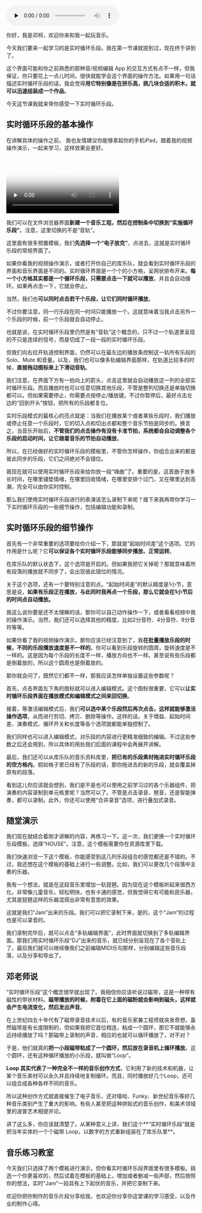 <audio id="audio" title="08 | 实时循环乐段（上），像拼乐高一样做音乐" controls="" preload="none"><source id="mp3" src="https://static001.geekbang.org/resource/audio/dc/e1/dcf0d4916166162459ae741b48c9c9e1.mp3"></audio>

你好，我是邓柯，欢迎你来和我一起玩音乐。

今天我们要来一起学习的是实时循环乐段。我在第一节课就提到过，现在终于讲到了。

这个界面可能和你之前熟悉的那种音/视频编辑 App 的交互方式有点不一样，但我保证，你只要花上一点儿时间，很快就能学会这个界面的操作方法。如果用一句话描述实时循环乐段的话，我会觉得**用它特别像是在拼乐高，挑几块合适的积木，就可以迅速组装成一个作品**。

今天这节课我就来带你感受一下实时循环乐段。

## 实时循环乐段的基本操作

在讲解具体的操作之前， 我也友情建议你能够拿起你的手机iPad，跟着我的视频操作演示，一起来学习，这样效果会更好。

<video poster="https://media001.geekbang.org/d5c89b5ccf1c4936b02aa84f4b5353a8/snapshots/b1e072dcae12430e9fe5a266adda31b5-00005.jpg" preload="none" controls=""><source src="https://media001.geekbang.org/customerTrans/7e27d07d27d407ebcc195a0e78395f55/50433058-1776783dd55-0000-0000-01d-dbacd.mp4" type="video/mp4"><source src=" https://media001.geekbang.org/251e7d2e31204aeba4bf4f1c0058941d/d9d135aa2cc84768a12aaea63ea311cf-39748563370a59e3e05f5f8af36021ac-sd.m3u8" type="application/x-mpegURL"></video>

我们可以在文件浏览器界面**新建一个音乐工程，然后在控制条中切换到“实施循环乐段”**。注意，这里切换的不是“音轨”。

这里面有很多预置模板，我们**先选择一个“电子放克”**，点进去，这就是实时循环乐段的常规界面了。

如果你看我的视频操作演示，或者打开你自己的库乐队，就会看到实时循环乐段的界面和音乐界面是不同的。实时循环界面是一个个的小方格，呈网状排布开来。**每一个小方格其实都是一个循环乐段，只需要点击一下就可以播放**，并且会自动循环。如果再点击一下，它就会停止。

当然，我们也**可以同时点击若干个乐段，让它们同时循环播放**。

不过你要注意，同一行乐段在同一时间只能播放一个。这就意味着当我点击另外一个乐段的时候，前一个乐段就会自动停止。

也就是说，在实时循环乐段里仍然是有“音轨”这个概念的，只不过一个轨道里呈现的不只是连续的信号，而是切成了一段一段的实时循环乐段。

但我们向右拉开轨道控制界面，仍然可以在最左边的播放条控制这一轨所有乐段的 Solo、Mute 和音量。以及，我们也可以像多轨编辑界面那样，在轨道比较多的时候，**直接拖动图标来上下滑动音轨**。

我们注意，在界面下方有一拍向上的箭头，点击这里就会自动播放这一列的全部实时循环乐段。而且播放时也可以任意切换其他乐段，不管是整列切换还是单独切换都可以。但如果需要停止，你需要点按停止/播放键。不过你暂停后，最好点击左边的“回到开头”按钮，把所有的乐段都复位。

实时乐段模式的最核心的亮点就是：当我们在播放某个或者某些乐段时，我们播放或停止任意一个乐段时，它的切入点和切出点都和整个音乐节拍是同步的。换言之，当音乐开始后，**不管我们的点击操作有没有卡准节拍，系统都会自动调整各个乐段的启动时间，让它跟着音乐的节拍自动播放**。

所以，在已经做好的实时循环乐段的模板里，不管你怎样操作，你组合出来的都是彼此同步的乐段，它们之间绝对不会错位。

我现在就可以使用实时循环乐段来给你放一段“嗨曲”了。重要的是，这首曲子放多长时间，在哪里铺垫情绪，在哪里回收情绪，在哪里安排个过门，又在哪里达到高潮，完全可以由你实时控制。

那么我们使用实时循环乐段进行的表演该怎么录制下来呢？接下来我再带你学习一下实时循环乐段的一些细节操作，包括编辑功能和录制。

## 实时循环乐段的细节操作

首先有一个非常重要的选项要给你介绍一下，那就是“起始时间差”这个选项。它的作用是什么呢？它**可以保证各个实时循环乐段能够同步播放、正常运转**。

在库乐队的默认状态下，这个选项是开启的。但如果我把它关掉呢？那就意味着所有段落的播放就不同步了，会出现彼此错位的情况。

关于这个选项，还有一个要特别注意的点。“起始时间差”的默认精度是1小节，意思是说，**如果有乐段正在播放，与此同时我再点一个乐段，那么它就会在1小节后的时间点自动播放。**

我这么说你要是还不太理解的话，那你可以自己动作操作一下，或者看看视频中我的操作演示。当然，我们还可以选择其他的精度，比如2分音符、4分音符、8分音符等等。

如果你看了我的视频操作演示，那你应该已经注意到了，我**在批量播放乐段的时候，不同的乐段播放速度是不一样的**。你可以看到乐段旋转的圆周，旋转速度是不一样的。这是因为每个乐段的长度不一样，播放方向也不一样。甚至说有些乐段都是倒着放的，所以这个圆周也是倒着放的。

那你就会问了，既然它们都不一样，那我应该怎样单独设置这些参数呢？

首先，点击界面左下角的图标就可以进入编辑模式。这个图标很重要，它可以**让实时循环乐段界面在播放模式和编辑模式之间来回切换**。

接着，等激活编辑模式后，我们**可以选中某个乐段然后再次点击，这样就能够激活操作选项**，从而进行剪切、拷贝、删除等操作。这样的话，关于增益、起始时间差、演奏模式、循环开关和长度等各个选项就都能单独控制了。

我们同样也可以进入编辑模式，对乐段的内容进行更精准细致的编辑。不过这些参数之后还会用到，所以具体的用处我们后面的课程中会再展开讲解。

最后，我们还可以从库乐队的音乐资料库里，**把已有的乐段素材拖进实时循环乐段的空方格内**。假如格子里已经有了乐段的话，那你拖进去的新的乐段，就会覆盖掉原有的段落。

看到这儿你应该就会想到，我们是不是也可以使用之前学习过的各个乐器组件，把演奏的内容录制到单元格里呢？当然可以了。不管是点击录音、琶音，还是智能弹奏，都可以录制。此外，你还可以使用“合并录音”选项，进行叠加式录音。

## 随堂演示

我们现在就结合着刚才讲解的内容，再练习一下。这一次，我们更换一个实时循环乐段模板，选择“HOUSE”。注意，这个模板需要你在资源库里下载。

我们快速浏览一下这个模板，你能感受到这几列乐段组合的感觉都还是不错的。不过，我还想在这个模板的基础上进行一些调整。比如，我们可以更改几个段落中主奏的乐器。

我有一个想法，就是在这段音乐里增加一轨琵琶。因为现在这个模板听起来很西方化，非常像儿童音乐，轻松明快，也有卡通的感觉，但我觉得它有可能和民乐器，尤其是琵琶这样的乐器混搭出非常有意思的效果。

这就是我们“Jam”出来的乐段。我们可以把它录制下来，是的，这个“Jam”的过程也是可以录音的。

我们录制完毕后，就可以点击“多轨编辑界面”，此时界面就切换到了多轨编辑界面。那我们用实时循环乐段“DJ”出来的音乐，就已经分别呈现在了各个音轨上了。最后我们就可以继续像我们之前编辑MIDI乐句那样，分别编辑这些音乐段落，以及分享和导出了。

## 邓老师说

“实时循环乐段”这个概念很早就出现了。我相信你应该听说过磁带，这是一种带有磁性的带状材料。**磁带播放的时候，附着在它上面的磁粉就会影响到磁头，这样就会产生电流变化，然后发出声音**。

在上世纪四五十年代有了磁带录音技术以后，有的音乐家兼工程师就突发奇想，虽然磁带是有长度限制的，但如果我把它首位相连，粘成一个圆环，那它不就能够永远持续播放了吗？那磁带上录制的声音，相应的也就可以循环播放了，对不对？

于是，他们就真的**把一小段磁带粘成了一个圆环，然后放在录音机上循环播放**。这个圆环，还有这种循环播放的小乐段，就叫做“Loop”。

**Loop 其实代表了一种完全不一样的音乐创作方式**，它利用了新的技术和机器，让某个音乐素材可以永久并且持续地复制循环。而且，同时播放好几个Loop，还可以组合成各种各样不同的音乐。

所以这种创作方式就直接催生了电子音乐，还对嘻哈、Funky、新世纪音乐等好几种音乐类别产生了重大的影响。有些人甚至把这种拼贴式的音乐创作，和美术领域里的波普艺术相提并论。

讲了这么多，你应该就清楚了。从某种意义上讲，我们这个**“实时循环乐段”就是把当年实体的一个个磁带 Loop，以数字的方式重新组装在了库乐队里**。

## 音乐练习教室

今天我们只选择了两个模板进行演示，但你看实时循环乐段界面里有很多模板。挑选一个你更喜欢的，然后试着在模板的基础上，增加或者删减一些声部，然后按照你的想法，实时“Jam”一段具有上下起伏的音乐，并把它录制下来。

欢迎你把你制作的音乐片段分享给我，也欢迎你分享你这堂课的学习感受，以及作业的制作心得。
